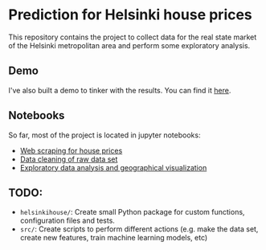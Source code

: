 # Prediction for Helsinki house prices

This repository contains the project to collect data for the real state market of the Helsinki metropolitan area and perform some 
exploratory analysis.

## Demo
I've also built a demo to tinker with the results.
You can find it [here](https://share.streamlit.io/albertonietos/helsinki-house-price/main/streamlit_app_simple.py).
## Notebooks
So far, most of the project is located in jupyter notebooks:
- [Web scraping for house prices](https://github.com/albertonietos/helsinki-house-price/blob/main/notebooks/01-web-scrapper-notebook.ipynb)
- [Data cleaning of raw data set](https://github.com/albertonietos/helsinki-house-price/blob/main/notebooks/02-data-cleaning-notebook.ipynb)
- [Exploratory data analysis and geographical visualization](https://github.com/albertonietos/helsinki-house-price/blob/main/notebooks/03-exploratory-data-analysis.ipynb)

## TODO:
- `helsinkihouse/`: Create small Python package for custom functions, configuration files and tests.
- `src/`: Create scripts to perform different actions (e.g. make the data set, create new features, train machine learning models, etc)